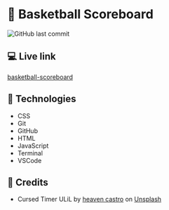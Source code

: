 # :basketball: Basketball Scoreboard

![GitHub last commit](https://img.shields.io/github/last-commit/xanderbylo/basketball-scoreboard) 

## :computer: Live link

[basketball-scoreboard](https://xanderbylo.github.io/basketball-scoreboard/)

## :floppy_disk: Technologies

* CSS
* Git
* GitHub
* HTML
* JavaScript
* Terminal
* VSCode

## :page_facing_up: Credits

* Cursed Timer ULiL by [heaven castro](https://www.fontspace.com/cursed-timer-ulil-font-f29411) on [Unsplash](https://www.fontspace.com)